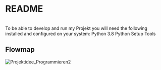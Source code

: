 <h1>README</h1><br>
To be able to develop and run my Projekt you will need the following installed and configured on your system:
Python 3.8
Python Setup Tools

<h2>Flowmap</h2>

![Projektidee_Programmieren2](https://user-images.githubusercontent.com/91331057/139453218-f6cbc4a4-ba1a-419e-9ac5-ae69797d1145.png)


